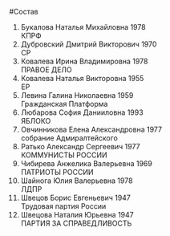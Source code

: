 #Состав
1. Букалова Наталья Михайловна 1978   
    КПРФ
2. Дубровский Дмитрий Викторович 1970   
    СР
3. Ковалева Ирина Владимировна 1978   
    ПРАВОЕ ДЕЛО
4. Ковалева Наталья Викторовна 1955   
    ЕР
5. Левина Галина Николаевна 1959   
    Гражданская Платформа
6. Любарова София Данииловна 1993   
    ЯБЛОКО
7. Овчинникова Елена Александровна 1977   
    собрание Адмиралтейского
8. Ратько Александр Сергеевич 1977   
    КОММУНИСТЫ РОССИИ
9. Чибирева Анжелика Валерьевна 1969   
    ПАТРИОТЫ РОССИИ
10. Шайнога Юлия Валерьевна 1978   
    ЛДПР
11. Швецов Борис Евгеньевич 1947   
    Трудовая партия России
12. Швецова Наталия Юрьевна 1947   
    ПАРТИЯ ЗА СПРАВЕДЛИВОСТЬ
